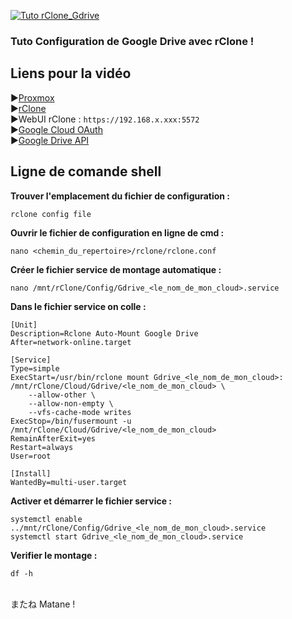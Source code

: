 [![Tuto rClone_Gdrive](https://github.com/user-attachments/assets/f0f04a40-3491-4dd9-955d-72ea65dd68eb)](https://youtu.be/sDmM-wXeTUo)

### Tuto Configuration de Google Drive avec rClone !

## Liens pour la vidéo
►[Proxmox](https://proxmox.com) <br/>
►[rClone](https://rclone.org/) <br/>
►WebUI rClone : `https://192.168.x.xxx:5572` <br/>
►[Google Cloud OAuth](https://console.cloud.google.com/apis/credentials/oauthclient/) <br/>
►[Google Drive API](https://console.cloud.google.com/marketplace/product/google/drive.googleapis.com) 

## Ligne de comande shell
**Trouver l'emplacement du fichier de configuration :**
```
rclone config file
```

**Ouvrir le fichier de configuration en ligne de cmd :**
```
nano <chemin_du_repertoire>/rclone/rclone.conf
```

**Créer le fichier service de montage automatique :**
```
nano /mnt/rClone/Config/Gdrive_<le_nom_de_mon_cloud>.service
```

**Dans le fichier service on colle :**
```
[Unit]
Description=Rclone Auto-Mount Google Drive
After=network-online.target

[Service]
Type=simple
ExecStart=/usr/bin/rclone mount Gdrive_<le_nom_de_mon_cloud>: /mnt/rClone/Cloud/Gdrive/<le_nom_de_mon_cloud> \
    --allow-other \
    --allow-non-empty \
    --vfs-cache-mode writes
ExecStop=/bin/fusermount -u /mnt/rClone/Cloud/Gdrive/<le_nom_de_mon_cloud>
RemainAfterExit=yes
Restart=always
User=root

[Install]
WantedBy=multi-user.target
```

**Activer et démarrer le fichier service :**
```
systemctl enable ../mnt/rClone/Config/Gdrive_<le_nom_de_mon_cloud>.service
systemctl start Gdrive_<le_nom_de_mon_cloud>.service
```

**Verifier le montage :**
```
df -h
```

<br/>
またね Matane !
